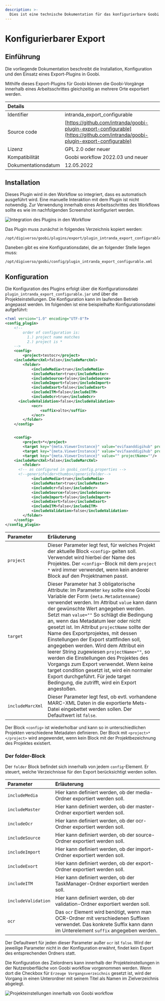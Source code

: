 ```yaml
---
description: >-
  Dies ist eine technische Dokumentation für das konfigurierbare Goobi Export Plugin. Es ermöglicht, den Export mithilfe der Projektkonfiguration anzupassen. Durch die Verwendung von Exportprojekten ist es auch möglich zu verschiedenen Speicherorten in einem Durchlauf zu exportieren.
---
```


# Konfigurierbarer Export

## Einführung

Die vorliegende Dokumentation beschreibt die Installation, Konfiguration und den Einsatz eines Export-Plugins in Goobi.

Mithilfe dieses Export-Plugins für Goobi können die Goobi-Vorgänge innerhalb eines Arbeitsschrittes gleichzeitig an mehrere Orte exportiert werden.

| Details |  |
| :--- | :--- |
| Identifier | intranda_export_configurable |
| Source code | [https://github.com/intranda/goobi-plugin-export-configurable](https://github.com/intranda/goobi-plugin-export-configurable) |
| Lizenz | GPL 2.0 oder neuer |
| Kompatibilität | Goobi workflow 2022.03 und neuer |
| Dokumentationsdatum | 12.05.2022 |

## Installation

Dieses Plugin wird in den Workflow so integriert, dass es automatisch ausgeführt wird. Eine manuelle Interaktion mit dem Plugin ist nicht notwendig. Zur Verwendung innerhalb eines Arbeitsschrittes des Workflows sollte es wie im nachfolgenden Screenshot konfiguriert werden.

![Integration des Plugins in den Workflow](../.gitbook/assets/plugin_intranda_export_configurable-step.png)

Das Plugin muss zunächst in folgendes Verzeichnis kopiert werden:

```text
/opt/digiverso/goobi/plugins/export/plugin_intranda_export_configurable.jar
```

Daneben gibt es eine Konfigurationsdatei, die an folgender Stelle liegen muss:

```text
/opt/digiverso/goobi/config/plugin_intranda_export_configurable.xml
```
## Konfiguration

Die Konfiguration des Plugins erfolgt über die Konfigurationsdatei `plugin_intranda_export_configurable.jar` und über die Projekteinstellungen. Die Konfiguration kann im laufenden Betrieb angepasst werden. Im folgenden ist eine beispielhafte Konfigurationsdatei aufgeführt:

```xml
<?xml version="1.0" encoding="UTF-8"?>
<config_plugin>
	<!--
        order of configuration is:
          1.) project name matches
          2.) project is *
	-->
	<config>
		<project>testocr</project>
    <includeMarcXml>false</includeMarcXml>
		<folder>
			<includeMedia>true</includeMedia>
			<includeMaster>true</includeMaster>
			<includeSource>false</includeSource>
			<includeImport>false</includeImport>
			<includeExort>false</includeExort>
			<includeITM>false</includeITM>
			<includeOcr>true</includeOcr>
      <includeValidation>false</includeValidation>
			<ocr>
				<suffix>alto</suffix>
			</ocr>
		</folder>
	</config>


	<config>
		<project>*</project>
		<target key="{meta.ViewerInstance}" value="evifaanddigihub" projectName="evifExportProject"/>
		<target key="{meta.ViewerInstance}" value="evifaanddigihub" projectName="digihubExportProject"/>
		<target key="{meta.ViewerInstance}" value="" projectName=""/>
    <includeMarcXml>false</includeMarcXml>
		<folder>
      <!-- as configured in goobi_config.properties -->
      <!--genericFolder>thumbs</genericFolder-->
			<includeMedia>true</includeMedia>
			<includeMaster>true</includeMaster>
			<includeOcr>false</includeOcr>
			<includeSource>false</includeSource>
			<includeImport>false</includeImport>
			<includeExort>false</includeExort>
			<includeITM>false</includeITM>
			<includeValidation>false</includeValidation>
		</folder>
	</config>
</config_plugin>

```

| Parameter | Erläuterung |
| :--- | :--- |
| `project` | Dieser Parameter legt fest, für welches Projekt der aktuelle Block `<config>` gelten soll. Verwendet wird hierbei der Name des Projektes. Der `<config>`-Block mit dem `project` `*` wird immer verwendet, wenn kein anderer Block auf den Projektnamen passt.  
| `target` | Dieser Parameter hat 3 obligatorische Attribute: Im Parameter `key` sollte eine Goobi Variable der Form `{meta.Metadatenname}` verwendet werden. Im Attribut `value` kann dann der gewünschte Wert angegeben werden. Setzt man `value=""` So schlägt die Bedingung an, wenn das Metadatum leer oder nicht gesetzt ist. Im Attribut `projectName` sollte der Name des Exportprojektes, mit dessen Einstellungen der Export stattfinden soll, angegeben werden. Wird dem Attribut ein leerer String zugewiesen `projectName=""`, so werden die Einstellungen des Projektes des Vorgangs zum Export verwendet. Wenn keine target condition gesetzt ist, wird ein normaler Export durchgeführt. Für jede target Bedingung, die zutrifft, wird ein Export angestoßen.  |
|`includeMarcXml`| Dieser Parameter legt fest, ob evtl. vorhandene MARC-XML Daten in die exportierte Mets-Datei eingebettet werden sollen. Der Defaultwert ist `false`.|

Der Block `<config>` ist wiederholbar und kann so in unterschiedlichen Projekten verschiedene Metadaten definieren. Der Block mit `<project>*</project>` wird angewendet, wenn kein Block mit der Projektbezeichnung des Projektes existiert.

### Der folder-Block

Der `folder` Block befindet sich innerhalb von jedem `config`-Element. Er steuert, welche Verzeichnisse für den Export berücksichtigt werden sollen.

| Parameter | Erläuterung |
| :--- | :--- |
| `includeMedia` | Hier kann definiert werden, ob der media-Ordner exportiert werden soll.|
| `includeMaster` | Hier kann definiert werden, ob der master-Ordner exportiert werden soll. |
| `includeOcr` | Hier kann definiert werden, ob der ocr-Ordner exportiert werden soll. |
| `includeSource` | Hier kann definiert werden, ob der source-Ordner exportiert werden soll. |
| `includeImport` | Hier kann definiert werden, ob der import-Ordner exportiert werden soll. |
| `includeExort` | Hier kann definiert werden, ob der export-Ordner exportiert werden soll. |
| `includeITM` | Hier kann definiert werden, ob der TaskManager-Ordner exportiert werden soll. |
| `includeValidation` | Hier kann definiert werden, ob der validation-Ordner exportiert werden soll. |
| `ocr` | Das `ocr` Element wird benötigt, wenn man OCR-Ordner mit verschiedenen Suffixen verwendet. Das konkrete Suffix kann dann im Unterelement `suffix` angegeben werden. |

Der Defaultwert für jeden dieser Parameter außer `ocr` ist `false`. Wird der jeweilige Parameter nicht in der Konfiguration erwähnt, findet kein Export des entsprechenden Ordners statt.

Die Konfiguration des Zielordners kann innerhalb der Projekteinstellungen in der Nutzeroberfläche von Goobi workflow vorgenommen werden. Wenn dort die Checkbox für `Erzeuge Vorgangsverzeichnis` gesetzt ist, wird der Vorgang in einen Unterordner mit seinem Titel als Namen im Zielverzeichnis abgelegt.

![Projekteinstellungen innerhalb von Goobi workflow](../.gitbook/assets/plugin_intranda_export_configurable-project.png)
